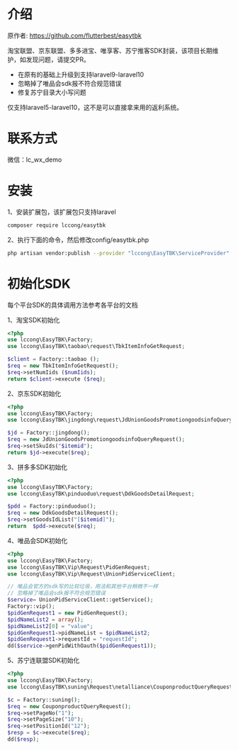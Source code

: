 # 介绍
原作者: https://github.com/flutterbest/easytbk

淘宝联盟、京东联盟、多多进宝、唯享客、苏宁推客SDK封装，该项目长期维护，如发现问题，请提交PR。

- 在原有的基础上升级到支持laravel9-laravel10
- 忽略掉了唯品会sdk报不符合规范错误
- 修复苏宁目录大小写问题

仅支持laravel5-laravel10，这不是可以直接拿来用的返利系统。


# 联系方式

微信：lc_wx_demo




# 安装
1、安装扩展包，该扩展包只支持laravel

```bash
composer require lccong/easytbk
```


2、执行下面的命令，然后修改config/easytbk.php

```bash
php artisan vendor:publish --provider "lccong\EasyTBK\ServiceProvider"
```

# 初始化SDK
每个平台SDK的具体调用方法参考各平台的文档

1、淘宝SDK初始化

```php
<?php
use lccong\EasyTBK\Factory;
use lccong\EasyTBK\taobao\request\TbkItemInfoGetRequest;

$client = Factory::taobao ();
$req = new TbkItemInfoGetRequest();
$req->setNumIids ($numIids);
return $client->execute ($req);
```

2、京东SDK初始化

```php
<?php
use lccong\EasyTBK\Factory;
use lccong\EasyTBK\jingdong\request\JdUnionGoodsPromotiongoodsinfoQueryRequest;

$jd = Factory::jingdong();
$req = new JdUnionGoodsPromotiongoodsinfoQueryRequest();
$req->setSkuIds("$itemid");
return $jd->execute($req);
```

3、拼多多SDK初始化

```php
<?php
use lccong\EasyTBK\Factory;
use lccong\EasyTBK\pinduoduo\request\DdkGoodsDetailRequest;

$pdd = Factory::pinduoduo();
$req = new DdkGoodsDetailRequest();
$req->setGoodsIdList("[$itemid]");
return  $pdd->execute($req);
```

4、唯品会SDK初始化
```php
<?php
use lccong\EasyTBK\Factory;
use lccong\EasyTBK\Vip\Request\PidGenRequest;
use lccong\EasyTBK\Vip\Request\UnionPidServiceClient;

// 唯品会官方的sdk写的比较垃圾，用法和其他平台稍微不一样
// 忽略掉了唯品会sdk报不符合规范错误
$service= UnionPidServiceClient::getService();
Factory::vip();
$pidGenRequest1 = new PidGenRequest();
$pidNameList2 = array();
$pidNameList2[0] = "value";
$pidGenRequest1->pidNameList = $pidNameList2;
$pidGenRequest1->requestId = "requestId";
dd($service->genPidWithOauth($pidGenRequest1));
```

5、苏宁连联盟SDK初始化

```php
<?php
use lccong\EasyTBK\Factory;
use lccong\EasyTBK\suning\Request\netalliance\CouponproductQueryRequest;

$c = Factory::suning();
$req = new CouponproductQueryRequest();
$req->setPageNo("1");
$req->setPageSize("10");
$req->setPositionId("12");
$resp = $c->execute($req);
dd($resp);
```
